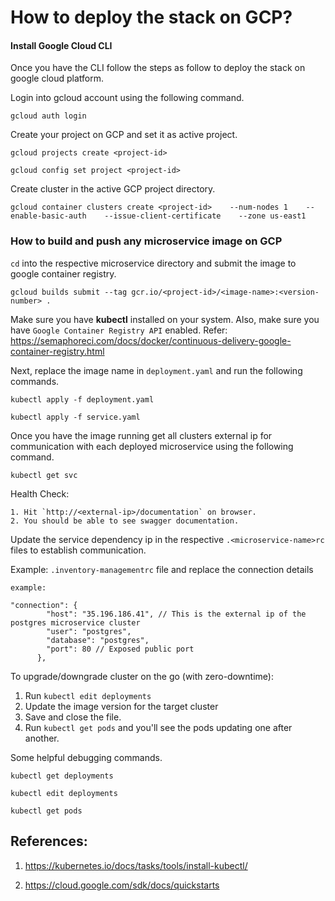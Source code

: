# How to deploy the stack on GCP?

#### Install Google Cloud CLI

Once you have the CLI follow the steps as follow to deploy the stack on google cloud platform.

Login into gcloud account using the following command.
```
gcloud auth login
```
Create your project on GCP and set it as active project.
```
gcloud projects create <project-id>

gcloud config set project <project-id>

```
Create cluster in the active GCP project directory.
````
gcloud container clusters create <project-id>    --num-nodes 1    --enable-basic-auth    --issue-client-certificate    --zone us-east1
````
### How to build and push any microservice image on GCP

`cd` into the respective microservice directory and submit the image to google container registry. 

````
gcloud builds submit --tag gcr.io/<project-id>/<image-name>:<version-number> .
````
Make sure you have <strong>kubectl</strong> installed on your system.
Also, make sure you have `Google Container Registry API` enabled. Refer: https://semaphoreci.com/docs/docker/continuous-delivery-google-container-registry.html

Next, replace the image name in `deployment.yaml` and run the following commands.
```
kubectl apply -f deployment.yaml

kubectl apply -f service.yaml
```

Once you have the image running get all clusters external ip for communication with each deployed microservice using the following command.
````
kubectl get svc
````
Health Check: 
````
1. Hit `http://<external-ip>/documentation` on browser. 
2. You should be able to see swagger documentation.
````

Update the service dependency ip in the respective `.<microservice-name>rc` files to establish communication.

Example: `.inventory-managementrc` file and replace the connection details
````
example:

"connection": {
        "host": "35.196.186.41", // This is the external ip of the postgres microservice cluster
        "user": "postgres",
        "database": "postgres",
        "port": 80 // Exposed public port
      },
````
To upgrade/downgrade cluster on the go (with zero-downtime):
1. Run `kubectl edit deployments`
2. Update the image version for the target cluster
3. Save and close the file.
4. Run `kubectl get pods` and you'll see the pods updating one after another.


Some helpful debugging commands.

````
kubectl get deployments

kubectl edit deployments

kubectl get pods
````

## References:

1. https://kubernetes.io/docs/tasks/tools/install-kubectl/

2. https://cloud.google.com/sdk/docs/quickstarts




